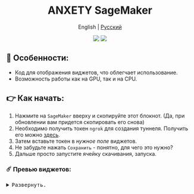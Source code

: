 <div align="center">

<h1 align="center">ANXETY SageMaker</h1>

English | [Русский ](./README-ru_RU.md)

</div>


<p align="center">
  <a href="https://studiolab.sagemaker.aws/import/github/anxety-solo/sd-webui-sagemaker/blob/main/anxety-ru.ipynb"><img src="https://img.shields.io/badge/SAGEMAKER-blue?style=for-the-badge&color=blue"></a>
  <a href="https://discordapp.com/users/565783561878372352"><img src="https://img.shields.io/badge/МОЙ ДИСКОРД-blue?style=for-the-badge&logo=discord&logoColor=white&color=blue"></a> <br>
</p>


## 🌟 Особенности:
  - Код для отображения виджетов, что облегчает использование.
  - Возможность работы как на GPU, так и на CPU.


## 👉 Как начать:
  1. Нажмите на `SageMaker` вверху и скопируйте этот блокнот. (Да, при обновлении вам придется скопировать его снова)     
  2. Необходимо получить токен `ngrok` для создания туннеля. Получить его можно [здесь](https://dashboard.ngrok.com/get-started/your-authtoken).
  3. Затем вставьте токен в _нужное поле_ виджетов.
  4. Не забудьте нажать `Сохранить` - понятно, для чего это нужно?
  5. Дальше просто запустите ячейку скачивания, запуска.


### ☄️ Превью виджетов:

<details>
<summary><kbd>Развернуть.</kbd></summary>
 
<div align="center">

  ![Виджеты](https://github.com/anxety-solo/sd-webui-sagemaker/blob/main/img/ru/widgets_view_ru.png)
  
</div>

</details>
